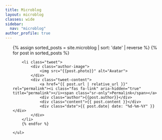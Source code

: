 ```yaml
---
title: Microblog
layout: microblog
classes: wide
sidebar:
  nav: "microblog"
author_profile: true
---
```

<div id="list-container">
    <ul id="infinite-list">
      {% assign sorted_posts = site.microblog | sort: 'date' | reverse %}
        {% for post in sorted_posts %}
    
        <li class="tweet">
            <div class="author-image">
                <img src="{{post.photo}}" alt="Avatar">
            </div>
            <div class="tweet-content">
                <a href="{{ post.url | relative_url }}" rel="permalink"><i class="fas fa-link" aria-hidden="true" title="permalink"></i><span class="sr-only">Permalink</span></a>
                <div class="author">{{post.author}}</div>
                <div class="content">{{ post.content }}</div>
                <div class="date">{{ post.date| date: "%d-%m-%Y" }}</div>
            </div>
        </li>
        {% endfor %}
        
    </ul>
</div>



<script>
  // Número de elementos para agregar en cada carga
  const batchSize = 3;

  // Función para agregar elementos a la lista
  function addItems() {
    const list = document.getElementById('infinite-list');

    // Simulando carga de datos
    setTimeout(() => {
      // Obtener el último índice de la lista de posts
      const lastIndex = document.querySelectorAll('#infinite-list li').length;

      {% for post in site.microblog limit: batchSize %}
        const listItem = document.createElement('li');
        listItem.textContent = '{{ post.title }}';
        list.appendChild(listItem);
      {% endfor %}
    }, 500); // Simulación de tiempo de carga
  }

  // Listener para detectar el scroll
  window.addEventListener('scroll', () => {
    const { scrollTop, scrollHeight, clientHeight } = document.documentElement;
    if (scrollTop + clientHeight >= scrollHeight - 5) {
      // Agregar más elementos cuando se alcanza el final de la página
      addItems();
    }
  });

  // Agregar algunos elementos al cargar la página
  addItems();
</script>
